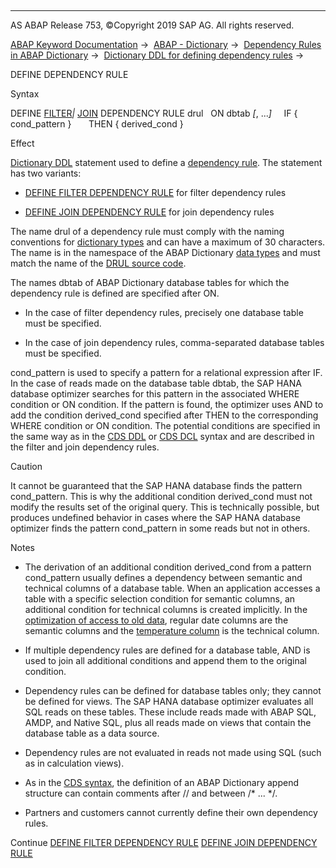   

* * *

AS ABAP Release 753, ©Copyright 2019 SAP AG. All rights reserved.

[ABAP Keyword Documentation](javascript:call_link\('abenabap.htm'\)) →  [ABAP - Dictionary](javascript:call_link\('abenabap_dictionary.htm'\)) →  [Dependency Rules in ABAP Dictionary](javascript:call_link\('abenddic_dependency_rules.htm'\)) →  [Dictionary DDL for defining dependency rules](javascript:call_link\('abenddic_define_dependency_rule.htm'\)) → 

DEFINE DEPENDENCY RULE

Syntax

DEFINE [FILTER](javascript:call_link\('abenddicddl_define_filter_drul.htm'\))*|* [JOIN](javascript:call_link\('abenddicddl_define_join_drul.htm'\)) DEPENDENCY RULE drul
  ON dbtab *\[*, ...*\]*
    IF { cond\_pattern }
      THEN { derived\_cond }

Effect

[Dictionary DDL](javascript:call_link\('abendictionary_ddl_glosry.htm'\) "Glossary Entry") statement used to define a [dependency rule](javascript:call_link\('abendependency_rule_glosry.htm'\) "Glossary Entry"). The statement has two variants:

-   [DEFINE FILTER DEPENDENCY RULE](javascript:call_link\('abenddicddl_define_filter_drul.htm'\)) for filter dependency rules

-   [DEFINE JOIN DEPENDENCY RULE](javascript:call_link\('abenddicddl_define_join_drul.htm'\)) for join dependency rules

The name drul of a dependency rule must comply with the naming conventions for [dictionary types](javascript:call_link\('abenddic_data_types.htm'\)) and can have a maximum of 30 characters. The name is in the namespace of the ABAP Dictionary [data types](javascript:call_link\('abenddic_data_types.htm'\)) and must match the name of the [DRUL source code](javascript:call_link\('abendrul_source_code_glosry.htm'\) "Glossary Entry").

The names dbtab of ABAP Dictionary database tables for which the dependency rule is defined are specified after ON.

-   In the case of filter dependency rules, precisely one database table must be specified.

-   In the case of join dependency rules, comma-separated database tables must be specified.

cond\_pattern is used to specify a pattern for a relational expression after IF. In the case of reads made on the database table dbtab, the SAP HANA database optimizer searches for this pattern in the associated WHERE condition or ON condition. If the pattern is found, the optimizer uses AND to add the condition derived\_cond specified after THEN to the corresponding WHERE condition or ON condition. The potential conditions are specified in the same way as in the [CDS DDL](javascript:call_link\('abencds_ddl_glosry.htm'\) "Glossary Entry") or [CDS DCL](javascript:call_link\('abencds_ddl_glosry.htm'\) "Glossary Entry") syntax and are described in the filter and join dependency rules.

Caution

It cannot be guaranteed that the SAP HANA database finds the pattern cond\_pattern. This is why the additional condition derived\_cond must not modify the results set of the original query. This is technically possible, but produces undefined behavior in cases where the SAP HANA database optimizer finds the pattern cond\_pattern in some reads but not in others.

Notes

-   The derivation of an additional condition derived\_cond from a pattern cond\_pattern usually defines a dependency between semantic and technical columns of a database table. When an application accesses a table with a specific selection condition for semantic columns, an additional condition for technical columns is created implicitly. In the [optimization of access to old data](javascript:call_link\('abenhana_data_aging_druls.htm'\)), regular date columns are the semantic columns and the [temperature column](javascript:call_link\('abentemperature_column_glosry.htm'\) "Glossary Entry") is the technical column.

-   If multiple dependency rules are defined for a database table, AND is used to join all additional conditions and append them to the original condition.

-   Dependency rules can be defined for database tables only; they cannot be defined for views. The SAP HANA database optimizer evaluates all SQL reads on these tables. These include reads made with ABAP SQL, AMDP, and Native SQL, plus all reads made on views that contain the database table as a data source.

-   Dependency rules are not evaluated in reads not made using SQL (such as in calculation views).

-   As in the [CDS syntax](javascript:call_link\('abencds_general_syntax_rules.htm'\)), the definition of an ABAP Dictionary append structure can contain comments after // and between /\* ... \*/.

-   Partners and customers cannot currently define their own dependency rules.

Continue
[DEFINE FILTER DEPENDENCY RULE](javascript:call_link\('abenddicddl_define_filter_drul.htm'\))
[DEFINE JOIN DEPENDENCY RULE](javascript:call_link\('abenddicddl_define_join_drul.htm'\))